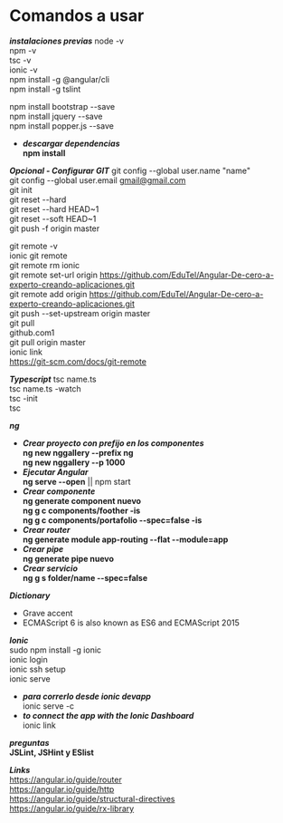 # Comandos a usar  
***instalaciones previas***
node -v  
npm -v  
tsc -v  
ionic -v  
npm install -g @angular/cli  
npm install -g tslint  

npm install bootstrap --save  
npm install jquery --save  
npm install popper.js --save   
* ***descargar dependencias***  
**npm install**

***Opcional - Configurar GIT***
git config --global user.name "name"  
git config --global user.email gmail@gmail.com  
git init  
git reset <commit> --hard  
git reset --hard HEAD~1  
git reset --soft HEAD~1  
git push -f origin master  

git remote -v  
ionic git remote  
git remote rm ionic  
git remote set-url origin https://github.com/EduTel/Angular-De-cero-a-experto-creando-aplicaciones.git  
git remote add origin https://github.com/EduTel/Angular-De-cero-a-experto-creando-aplicaciones.git  
git push --set-upstream origin master  
git pull  
github.com1  
git pull origin master  
ionic link  
https://git-scm.com/docs/git-remote  



***Typescript***
tsc name.ts  
tsc name.ts -watch  
tsc -init  
tsc  

***ng***
* ***Crear proyecto con prefijo en los componentes***  
**ng new nggallery --prefix ng**  
**ng new nggallery --p 1000**  
* ***Ejecutar Angular***  
**ng serve --open** || npm start 
* ***Crear componente***  
**ng generate component nuevo**  
**ng g c components/foother -is**  
**ng g c components/portafolio --spec=false -is**  
* ***Crear router***  
**ng generate module app-routing --flat --module=app**
* ***Crear pipe***  
**ng generate pipe nuevo**  
* ***Crear servicio***  
**ng g s folder/name --spec=false**  

***Dictionary***  
* Grave accent  
* ECMAScript 6 is also known as ES6 and ECMAScript 2015  

***Ionic***  
sudo npm install -g ionic  
ionic login  
ionic ssh setup  
ionic serve  
* ***para correrlo desde ionic devapp***  
ionic serve -c  
* ***to connect the app with the Ionic Dashboard***  
ionic link  


***preguntas***  
**JSLint, JSHint y ESlist**  

***Links***  
https://angular.io/guide/router  
https://angular.io/guide/http  
https://angular.io/guide/structural-directives  
https://angular.io/guide/rx-library  


